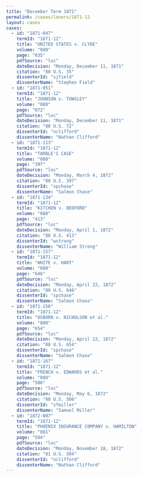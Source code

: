 ```yaml
---
title: "December Term 1871"
permalink: /cases/loners/1871-12
layout: cases
cases:
  - id: "1871-047"
    termId: "1871-12"
    title: "UNITED STATES v. CLYDE"
    volume: "080"
    page: "035"
    pdfSource: "loc"
    dateDecision: "Monday, December 11, 1871"
    citation: "80 U.S. 35"
    dissenterId: "sjfield"
    dissenterName: "Stephen Field"
  - id: "1871-051"
    termId: "1871-12"
    title: "JOHNSON v. TOWSLEY"
    volume: "080"
    page: "072"
    pdfSource: "loc"
    dateDecision: "Monday, December 11, 1871"
    citation: "80 U.S. 72"
    dissenterId: "nclifford"
    dissenterName: "Nathan Clifford"
  - id: "1871-113"
    termId: "1871-12"
    title: "TARBLE'S CASE"
    volume: "080"
    page: "397"
    pdfSource: "loc"
    dateDecision: "Monday, March 4, 1872"
    citation: "80 U.S. 397"
    dissenterId: "spchase"
    dissenterName: "Salmon Chase"
  - id: "1871-134"
    termId: "1871-12"
    title: "KITCHEN v. BEDFORD"
    volume: "080"
    page: "413"
    pdfSource: "loc"
    dateDecision: "Monday, April 1, 1872"
    citation: "80 U.S. 413"
    dissenterId: "wstrong"
    dissenterName: "William Strong"
  - id: "1871-157"
    termId: "1871-12"
    title: "WHITE v. HART"
    volume: "080"
    page: "646"
    pdfSource: "loc"
    dateDecision: "Monday, April 22, 1872"
    citation: "80 U.S. 646"
    dissenterId: "spchase"
    dissenterName: "Salmon Chase"
  - id: "1871-158"
    termId: "1871-12"
    title: "OSBORN v. NICHOLSON et al."
    volume: "080"
    page: "654"
    pdfSource: "loc"
    dateDecision: "Monday, April 22, 1872"
    citation: "80 U.S. 654"
    dissenterId: "spchase"
    dissenterName: "Salmon Chase"
  - id: "1871-167"
    termId: "1871-12"
    title: "FRENCH v. EDWARDS et al."
    volume: "080"
    page: "506"
    pdfSource: "loc"
    dateDecision: "Monday, May 6, 1872"
    citation: "80 U.S. 506"
    dissenterId: "sfmiller"
    dissenterName: "Samuel Miller"
  - id: "1872-007"
    termId: "1871-12"
    title: "PHOENIX INSURANCE COMPANY v. HAMILTON"
    volume: "081"
    page: "504"
    pdfSource: "loc"
    dateDecision: "Monday, November 18, 1872"
    citation: "81 U.S. 504"
    dissenterId: "nclifford"
    dissenterName: "Nathan Clifford"
---
```

